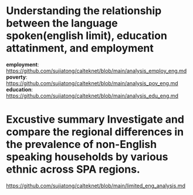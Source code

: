 

# Understanding the relationship between the language spoken(english limit), education attatinment, and employment


**employment**: https://github.com/sujiatong/calteknet/blob/main/analysis_employ_eng.md
**poverty**: https://github.com/sujiatong/calteknet/blob/main/analysis_pov_eng.md
**education**: https://github.com/sujiatong/calteknet/blob/main/analysis_edu_eng.md


# Excustive summary Investigate and compare the regional differences in the prevalence of non-English speaking households by various ethnic across SPA regions.

https://github.com/sujiatong/calteknet/blob/main/limited_eng_analysis.md
